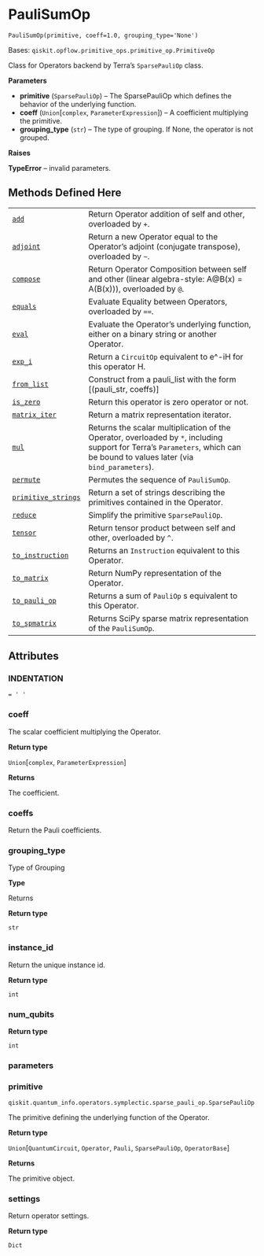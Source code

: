 # PauliSumOp

<span id="undefined" />

`PauliSumOp(primitive, coeff=1.0, grouping_type='None')`

Bases: `qiskit.opflow.primitive_ops.primitive_op.PrimitiveOp`

Class for Operators backend by Terra’s `SparsePauliOp` class.

**Parameters**

*   **primitive** (`SparsePauliOp`) – The SparsePauliOp which defines the behavior of the underlying function.
*   **coeff** (`Union`\[`complex`, `ParameterExpression`]) – A coefficient multiplying the primitive.
*   **grouping\_type** (`str`) – The type of grouping. If None, the operator is not grouped.

**Raises**

**TypeError** – invalid parameters.

## Methods Defined Here

|                                                                                                                                                                                                     |                                                                                                                                                                               |
| --------------------------------------------------------------------------------------------------------------------------------------------------------------------------------------------------- | ----------------------------------------------------------------------------------------------------------------------------------------------------------------------------- |
| [`add`](qiskit.opflow.primitive_ops.PauliSumOp.add#qiskit.opflow.primitive_ops.PauliSumOp.add "qiskit.opflow.primitive_ops.PauliSumOp.add")                                                         | Return Operator addition of self and other, overloaded by `+`.                                                                                                                |
| [`adjoint`](qiskit.opflow.primitive_ops.PauliSumOp.adjoint#qiskit.opflow.primitive_ops.PauliSumOp.adjoint "qiskit.opflow.primitive_ops.PauliSumOp.adjoint")                                         | Return a new Operator equal to the Operator’s adjoint (conjugate transpose), overloaded by `~`.                                                                               |
| [`compose`](qiskit.opflow.primitive_ops.PauliSumOp.compose#qiskit.opflow.primitive_ops.PauliSumOp.compose "qiskit.opflow.primitive_ops.PauliSumOp.compose")                                         | Return Operator Composition between self and other (linear algebra-style: A\@B(x) = A(B(x))), overloaded by `@`.                                                              |
| [`equals`](qiskit.opflow.primitive_ops.PauliSumOp.equals#qiskit.opflow.primitive_ops.PauliSumOp.equals "qiskit.opflow.primitive_ops.PauliSumOp.equals")                                             | Evaluate Equality between Operators, overloaded by `==`.                                                                                                                      |
| [`eval`](qiskit.opflow.primitive_ops.PauliSumOp.eval#qiskit.opflow.primitive_ops.PauliSumOp.eval "qiskit.opflow.primitive_ops.PauliSumOp.eval")                                                     | Evaluate the Operator’s underlying function, either on a binary string or another Operator.                                                                                   |
| [`exp_i`](qiskit.opflow.primitive_ops.PauliSumOp.exp_i#qiskit.opflow.primitive_ops.PauliSumOp.exp_i "qiskit.opflow.primitive_ops.PauliSumOp.exp_i")                                                 | Return a `CircuitOp` equivalent to e^-iH for this operator H.                                                                                                                 |
| [`from_list`](qiskit.opflow.primitive_ops.PauliSumOp.from_list#qiskit.opflow.primitive_ops.PauliSumOp.from_list "qiskit.opflow.primitive_ops.PauliSumOp.from_list")                                 | Construct from a pauli\_list with the form \[(pauli\_str, coeffs)]                                                                                                            |
| [`is_zero`](qiskit.opflow.primitive_ops.PauliSumOp.is_zero#qiskit.opflow.primitive_ops.PauliSumOp.is_zero "qiskit.opflow.primitive_ops.PauliSumOp.is_zero")                                         | Return this operator is zero operator or not.                                                                                                                                 |
| [`matrix_iter`](qiskit.opflow.primitive_ops.PauliSumOp.matrix_iter#qiskit.opflow.primitive_ops.PauliSumOp.matrix_iter "qiskit.opflow.primitive_ops.PauliSumOp.matrix_iter")                         | Return a matrix representation iterator.                                                                                                                                      |
| [`mul`](qiskit.opflow.primitive_ops.PauliSumOp.mul#qiskit.opflow.primitive_ops.PauliSumOp.mul "qiskit.opflow.primitive_ops.PauliSumOp.mul")                                                         | Returns the scalar multiplication of the Operator, overloaded by `*`, including support for Terra’s `Parameters`, which can be bound to values later (via `bind_parameters`). |
| [`permute`](qiskit.opflow.primitive_ops.PauliSumOp.permute#qiskit.opflow.primitive_ops.PauliSumOp.permute "qiskit.opflow.primitive_ops.PauliSumOp.permute")                                         | Permutes the sequence of `PauliSumOp`.                                                                                                                                        |
| [`primitive_strings`](qiskit.opflow.primitive_ops.PauliSumOp.primitive_strings#qiskit.opflow.primitive_ops.PauliSumOp.primitive_strings "qiskit.opflow.primitive_ops.PauliSumOp.primitive_strings") | Return a set of strings describing the primitives contained in the Operator.                                                                                                  |
| [`reduce`](qiskit.opflow.primitive_ops.PauliSumOp.reduce#qiskit.opflow.primitive_ops.PauliSumOp.reduce "qiskit.opflow.primitive_ops.PauliSumOp.reduce")                                             | Simplify the primitive `SparsePauliOp`.                                                                                                                                       |
| [`tensor`](qiskit.opflow.primitive_ops.PauliSumOp.tensor#qiskit.opflow.primitive_ops.PauliSumOp.tensor "qiskit.opflow.primitive_ops.PauliSumOp.tensor")                                             | Return tensor product between self and other, overloaded by `^`.                                                                                                              |
| [`to_instruction`](qiskit.opflow.primitive_ops.PauliSumOp.to_instruction#qiskit.opflow.primitive_ops.PauliSumOp.to_instruction "qiskit.opflow.primitive_ops.PauliSumOp.to_instruction")             | Returns an `Instruction` equivalent to this Operator.                                                                                                                         |
| [`to_matrix`](qiskit.opflow.primitive_ops.PauliSumOp.to_matrix#qiskit.opflow.primitive_ops.PauliSumOp.to_matrix "qiskit.opflow.primitive_ops.PauliSumOp.to_matrix")                                 | Return NumPy representation of the Operator.                                                                                                                                  |
| [`to_pauli_op`](qiskit.opflow.primitive_ops.PauliSumOp.to_pauli_op#qiskit.opflow.primitive_ops.PauliSumOp.to_pauli_op "qiskit.opflow.primitive_ops.PauliSumOp.to_pauli_op")                         | Returns a sum of `PauliOp` s equivalent to this Operator.                                                                                                                     |
| [`to_spmatrix`](qiskit.opflow.primitive_ops.PauliSumOp.to_spmatrix#qiskit.opflow.primitive_ops.PauliSumOp.to_spmatrix "qiskit.opflow.primitive_ops.PauliSumOp.to_spmatrix")                         | Returns SciPy sparse matrix representation of the `PauliSumOp`.                                                                                                               |

## Attributes

<span id="undefined" />

### INDENTATION

`= ' '`

<span id="undefined" />

### coeff

The scalar coefficient multiplying the Operator.

**Return type**

`Union`\[`complex`, `ParameterExpression`]

**Returns**

The coefficient.

<span id="undefined" />

### coeffs

Return the Pauli coefficients.

<span id="undefined" />

### grouping\_type

Type of Grouping

**Type**

Returns

**Return type**

`str`

<span id="undefined" />

### instance\_id

Return the unique instance id.

**Return type**

`int`

<span id="undefined" />

### num\_qubits

**Return type**

`int`

<span id="undefined" />

### parameters

<span id="undefined" />

### primitive

`qiskit.quantum_info.operators.symplectic.sparse_pauli_op.SparsePauliOp`

The primitive defining the underlying function of the Operator.

**Return type**

`Union`\[`QuantumCircuit`, `Operator`, `Pauli`, `SparsePauliOp`, `OperatorBase`]

**Returns**

The primitive object.

<span id="undefined" />

### settings

Return operator settings.

**Return type**

`Dict`
